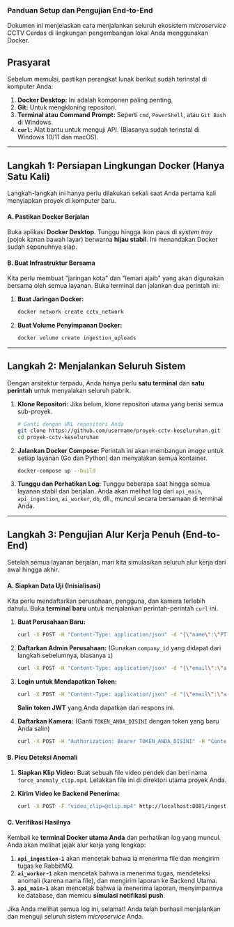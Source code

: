 ### **Panduan Setup dan Pengujian End-to-End**

Dokumen ini menjelaskan cara menjalankan seluruh ekosistem *microservice* CCTV Cerdas di lingkungan pengembangan lokal Anda menggunakan Docker.

## Prasyarat

Sebelum memulai, pastikan perangkat lunak berikut sudah terinstal di komputer Anda:

1.  **Docker Desktop:** Ini adalah komponen paling penting.
2.  **Git:** Untuk mengkloning repositori.
3.  **Terminal atau Command Prompt:** Seperti `cmd`, `PowerShell`, atau `Git Bash` di Windows.
4.  **`curl`:** Alat bantu untuk menguji API. (Biasanya sudah terinstal di Windows 10/11 dan macOS).

-----

## Langkah 1: Persiapan Lingkungan Docker (Hanya Satu Kali)

Langkah-langkah ini hanya perlu dilakukan sekali saat Anda pertama kali menyiapkan proyek di komputer baru.

#### A. Pastikan Docker Berjalan

Buka aplikasi **Docker Desktop**. Tunggu hingga ikon paus di *system tray* (pojok kanan bawah layar) berwarna **hijau stabil**. Ini menandakan Docker sudah sepenuhnya siap.

#### B. Buat Infrastruktur Bersama

Kita perlu membuat "jaringan kota" dan "lemari ajaib" yang akan digunakan bersama oleh semua layanan. Buka terminal dan jalankan dua perintah ini:

1.  **Buat Jaringan Docker:**
    ```bash
    docker network create cctv_network
    ```
2.  **Buat Volume Penyimpanan Docker:**
    ```bash
    docker volume create ingestion_uploads
    ```

-----

## Langkah 2: Menjalankan Seluruh Sistem

Dengan arsitektur terpadu, Anda hanya perlu **satu terminal** dan **satu perintah** untuk menyalakan seluruh pabrik.

1.  **Klone Repositori:** Jika belum, klone repositori utama yang berisi semua sub-proyek.
    ```bash
    # Ganti dengan URL repositori Anda
    git clone https://github.com/username/proyek-cctv-keseluruhan.git
    cd proyek-cctv-keseluruhan
    ```
2.  **Jalankan Docker Compose:** Perintah ini akan membangun *image* untuk setiap layanan (Go dan Python) dan menyalakan semua kontainer.
    ```bash
    docker-compose up --build
    ```
3.  **Tunggu dan Perhatikan Log:** Tunggu beberapa saat hingga semua layanan stabil dan berjalan. Anda akan melihat log dari `api_main`, `api_ingestion`, `ai_worker`, `db`, dll., muncul secara bersamaan di terminal Anda.

-----

## Langkah 3: Pengujian Alur Kerja Penuh (End-to-End)

Setelah semua layanan berjalan, mari kita simulasikan seluruh alur kerja dari awal hingga akhir.

#### A. Siapkan Data Uji (Inisialisasi)

Kita perlu mendaftarkan perusahaan, pengguna, dan kamera terlebih dahulu. Buka **terminal baru** untuk menjalankan perintah-perintah `curl` ini.

1.  **Buat Perusahaan Baru:**

    ```bash
    curl -X POST -H "Content-Type: application/json" -d "{\"name\":\"PT Uji Coba\"}" http://localhost:8080/api/companies
    ```

2.  **Daftarkan Admin Perusahaan:** (Gunakan `company_id` yang didapat dari langkah sebelumnya, biasanya `1`)

    ```bash
    curl -X POST -H "Content-Type: application/json" -d "{\"email\":\"admin@ujicoba.com\",\"password\":\"password123\",\"company_id\":1,\"role\":\"company_admin\"}" http://localhost:8080/api/register
    ```

3.  **Login untuk Mendapatkan Token:**

    ```bash
    curl -X POST -H "Content-Type: application/json" -d "{\"email\":\"admin@ujicoba.com\",\"password\":\"password123\"}" http://localhost:8080/api/login
    ```

    **Salin token JWT** yang Anda dapatkan dari respons ini.

4.  **Daftarkan Kamera:** (Ganti `TOKEN_ANDA_DISINI` dengan token yang baru Anda salin)

    ```bash
    curl -X POST -H "Authorization: Bearer TOKEN_ANDA_DISINI" -H "Content-Type: application/json" -d "{\"name\":\"Kamera Lobi Uji\"}" http://localhost:8080/api/cameras
    ```

#### B. Picu Deteksi Anomali

1.  **Siapkan Klip Video:** Buat sebuah file video pendek dan beri nama `force_anomaly_clip.mp4`. Letakkan file ini di direktori utama proyek Anda.

2.  **Kirim Video ke Backend Penerima:**

    ```bash
    curl -X POST -F "video_clip=@clip.mp4" http://localhost:8081/ingest/video
    ```

#### C. Verifikasi Hasilnya

Kembali ke **terminal Docker utama Anda** dan perhatikan log yang muncul. Anda akan melihat jejak alur kerja yang lengkap:

1.  **`api_ingestion-1`** akan mencetak bahwa ia menerima file dan mengirim tugas ke RabbitMQ.
2.  **`ai_worker-1`** akan mencetak bahwa ia menerima tugas, mendeteksi anomali (karena nama file), dan mengirim laporan ke Backend Utama.
3.  **`api_main-1`** akan mencetak bahwa ia menerima laporan, menyimpannya ke database, dan memicu **simulasi notifikasi push**.

Jika Anda melihat semua log ini, selamat\! Anda telah berhasil menjalankan dan menguji seluruh sistem *microservice* Anda.